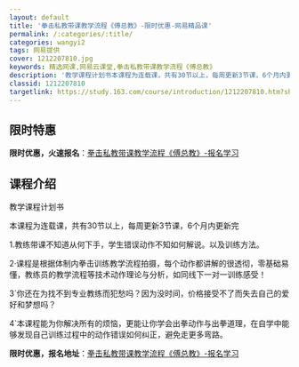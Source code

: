 ```yaml
---
layout: default
title: '拳击私教带课教学流程《傅总教》-限时优惠-网易精品课'
permalink: /:categories/:title/
categories: wangyi2
tags: 网易提供
cover: 1212207810.jpg
keywords: 精选网课,网易云课堂,拳击私教带课教学流程《傅总教》
description: '教学课程计划书本课程为连载课，共有30节以上，每周更新3节课，6个月内更新完1.教练带课不知道从何下手，学生错误动作不知'
classid: 1212207810
targetlink: https://study.163.com/course/introduction/1212207810.htm?share=1&shareId=1025206652&utm_campaign=share&utm_medium=iphoneShare&utm_source=&utm_u=1025206652
---
```


## 限时特惠

**限时优惠，火速报名**：[拳击私教带课教学流程《傅总教》-报名学习](https://study.163.com/course/introduction/1212207810.htm?share=1&shareId=1025206652&utm_campaign=share&utm_medium=iphoneShare&utm_source=&utm_u=1025206652)

## 课程介绍

教学课程计划书

本课程为连载课，共有30节以上，每周更新3节课，6个月内更新完



1.教练带课不知道从何下手，学生错误动作不知如何解说。以及训练方法。



2·课程是根据体制内拳击训练教学流程拍摄，每个动作都讲解的很透彻，零基础易懂，教练员的教学流程等技术动作理论与分析，如同线下一对一训练感受！



3`你还在为找不到专业教练而犯愁吗？因为没时间，价格接受不了而失去自己的爱好和梦想吗？



4`本课程能为你解决所有的烦恼，更能让你学会出拳动作与出拳道理，在自学中能够发现自己训练过程中的动作错误如何纠正，避免走更多弯路。

**限时优惠，报名地址**：[拳击私教带课教学流程《傅总教》-报名学习](https://study.163.com/course/introduction/1212207810.htm?share=1&shareId=1025206652&utm_campaign=share&utm_medium=iphoneShare&utm_source=&utm_u=1025206652)


